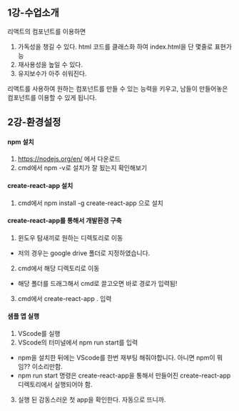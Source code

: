 ## 1강-수업소개
리액트의 컴포넌트를 이용하면 
1. 가독성을 챙길 수 있다. 
  html 코드를 클래스화 하여 index.html을 단 몇줄로 표현가능
2. 재사용성을 높일 수 있다. 
3. 유지보수가 아주 쉬워진다.  

리액트를 사용하여 원하는 컴포넌트를 만들 수 있는 능력을 키우고, 남들이 만들어놓은 컴포넌트를 이용할 수 있게 됩니다.

## 2강-환경설정
#### npm 설치
  1. https://nodejs.org/en/ 에서 다운로드
  1. cmd에서 npm -v로 설치가 잘 됬는지 확인해보기
#### create-react-app 설치
  1. cmd에서 npm install -g create-react-app 으로 설치
#### create-react-app를 통해서 개발환경 구축
  1. 윈도우 탐새끼로 원하는 디렉토리로 이동
  * 저의 경우는 google drive 폴더로 지정하였습니다.
  2. cmd에서 해당 디렉토리로 이동
  * 해당 폴더를 드래그해서 cmd로 끌고오면 바로 경로가 입력됨!
  3. cmd에서 create-react-app . 입력
#### 샘플 앱 실행
  1. VScode를 실행
  2. VScode의 터미널에서 npm run start를 입력
  * npm을 설치한 뒤에는 VScode를 한번 재부팅 해줘야합니다. 아니면 npm이 뭐임?? 이소리만함.
  * npm run start 명령은 create-react-app을 통해서 만들어진 create-react-app 디렉토리에서 실행되어야 함.
  3. 실행 된 감동스러운 첫 app을 확인한다. 자동으로 뜨니까.
